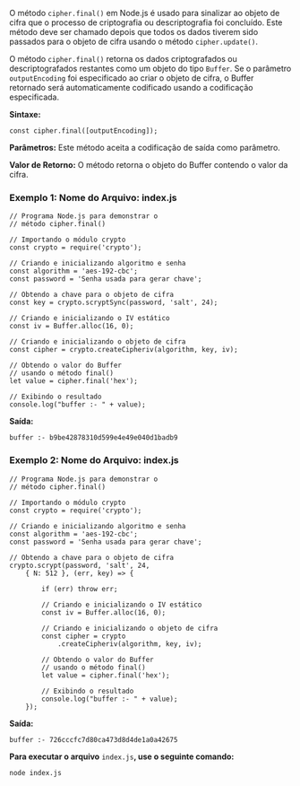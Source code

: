O método `cipher.final()` em Node.js é usado para sinalizar ao objeto de cifra que o processo de criptografia ou descriptografia foi concluído. Este método deve ser chamado depois que todos os dados tiverem sido passados para o objeto de cifra usando o método `cipher.update()`.

O método `cipher.final()` retorna os dados criptografados ou descriptografados restantes como um objeto do tipo `Buffer`. Se o parâmetro `outputEncoding` foi especificado ao criar o objeto de cifra, o Buffer retornado será automaticamente codificado usando a codificação especificada.

**Sintaxe:**

```
const cipher.final([outputEncoding]);
```

**Parâmetros:** Este método aceita a codificação de saída como parâmetro.

**Valor de Retorno:** O método retorna o objeto do Buffer contendo o valor da cifra.

### **Exemplo 1:** Nome do Arquivo: index.js

```
// Programa Node.js para demonstrar o
// método cipher.final()

// Importando o módulo crypto
const crypto = require('crypto');

// Criando e inicializando algoritmo e senha
const algorithm = 'aes-192-cbc';
const password = 'Senha usada para gerar chave';

// Obtendo a chave para o objeto de cifra
const key = crypto.scryptSync(password, 'salt', 24);

// Criando e inicializando o IV estático
const iv = Buffer.alloc(16, 0);

// Criando e inicializando o objeto de cifra
const cipher = crypto.createCipheriv(algorithm, key, iv);

// Obtendo o valor do Buffer 
// usando o método final()
let value = cipher.final('hex');

// Exibindo o resultado
console.log("buffer :- " + value);
```

**Saída:**

```
buffer :- b9be42878310d599e4e49e040d1badb9
```

### **Exemplo 2:** Nome do Arquivo: index.js

```
// Programa Node.js para demonstrar o
// método cipher.final()

// Importando o módulo crypto
const crypto = require('crypto');

// Criando e inicializando algoritmo e senha
const algorithm = 'aes-192-cbc';
const password = 'Senha usada para gerar chave';

// Obtendo a chave para o objeto de cifra
crypto.scrypt(password, 'salt', 24,
    { N: 512 }, (err, key) => {

        if (err) throw err;

        // Criando e inicializando o IV estático
        const iv = Buffer.alloc(16, 0);

        // Criando e inicializando o objeto de cifra
        const cipher = crypto
            .createCipheriv(algorithm, key, iv);

        // Obtendo o valor do Buffer 
        // usando o método final()
        let value = cipher.final('hex');

        // Exibindo o resultado
        console.log("buffer :- " + value);
    });
```

**Saída:**

```
buffer :- 726cccfc7d80ca473d8d4de1a0a42675
```

**Para executar o arquivo** `index.js`**, use o seguinte comando:**

```
node index.js
```